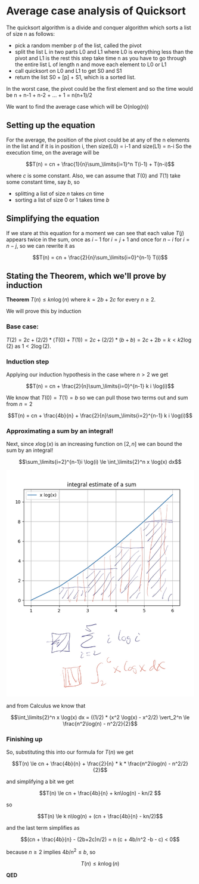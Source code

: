 # Average case analysis of Quicksort

The quicksort algorithm is a divide and conquer algorithm which sorts a list of size n as follows:
* pick a random member p of the list, called the pivot
* split the list L in two parts L0 and L1 where L0 is everything less than the pivot and L1 is the rest
  this step take time n as you have to go through the entire list L of length n and move each element to L0 or L1
* call quicksort on L0 and L1 to get S0 and S1
* return the list S0 + [p] + S1, which is a sorted list.

In the worst case, the pivot could be the first element and so the time would be n + n-1 + n-2 + ... + 1 = n(n+1)/2

We want to find the average case which will be O(nlog(n))

## Setting up the equation
For the average, the position of the pivot could be at any of the n elements in the list
and if it is in position i, then size(L0) = i-1 and size(L1) = n-i
So the execution time, on the average will be

$$T(n) = cn + \frac{1}{n}\sum_\limits{i=1}^n T(i-1) + T(n-i)$$

where $c$ is some constant. Also, we can assume that $T(0)$ and $T(1)$ take some constant time, say $b$, so
* splitting a list of size $n$ takes $cn$ time
* sorting a list of size 0 or 1 takes time $b$

## Simplifying the equation
If we stare at this equation for a moment we can see that each value $T(j)$ appears twice in the sum,
once as $i-1$ for $i=j+1$ and once for $n-i$ for $i=n-j$, so we can rewrite it as

$$T(n) = cn + \frac{2}{n}\sum_\limits{i=0}^{n-1} T(i)$$

## Stating the Theorem, which we'll prove by induction

**Theorem** $T(n) \le k n \log(n)$ where $k=2b+2c$ for every $n\ge 2$.

We will prove this by induction

### Base case:
$T(2) = 2c + (2/2) * (T(0) + T(1)) = 2c + (2/2)* (b+b) = 2c+2b = k \lt k 2 \log(2)$  as $1< 2\log(2)$.

### Induction step
Applying our induction hypothesis in the case where $n\gt 2$ we get

$$T(n) = cn + \frac{2}{n}\sum_\limits{i=0}^{n-1} k i \log(i)$$

We know that $T(0)=T(1)=b$ so we can pull those two terms out and sum from $n=2$

$$T(n) = cn + \frac{4b}{n} + \frac{2}{n}\sum_\limits{i=2}^{n-1} k i \log(i)$$

### Approximating a sum by an integral!

Next, since $x \log(x)$ is an increasing function on $[2,n]$ we can bound the sum by an integral!

$$\sum_\limits{i=2}^{n-1}i \log(i) \le \int_\limits{2}^n x \log(x) dx$$

![xlogx](xlogx-integral.png)

and from Calculus we know that 

$$\int_\limits{2}^n x \log(x) dx = ((1/2) * (x^2 \log(x) - x^2/2) \vert_2^n \le \frac{n^2\log(n) - n^2/2}{2}$$

### Finishing up

So, substituting this into our formula for $T(n)$ we get 

$$T(n) \le cn + \frac{4b}{n} + \frac{2}{n} * k * \frac{n^2\log(n) - n^2/2}{2}$$

and simplifying a bit we get

$$T(n) \le cn + \frac{4b}{n} +  kn\log(n) - kn/2 $$

so

$$T(n) \le  k n\log(n) + (cn + \frac{4b}{n} - kn/2)$$

and the last term simplifies as

$$(cn + \frac{4b}{n} - (2b+2c)n/2) = n (c + 4b/n^2 -b - c) < 0$$

because $n\ge 2$ implies $4b/n^2\le b$, so

$$T(n) \le  k n\log(n)$$

**QED**
